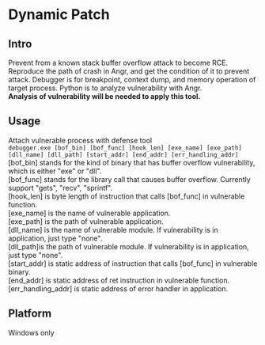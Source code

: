 # Dynamic Patch

## Intro
Prevent from a known stack buffer overflow attack to become RCE. Reproduce the path of crash in Angr, and get the condition of it to prevent attack. Debugger is for breakpoint, context dump, and memory operation of target process. Python is to analyze vulnerability with Angr.  
**Analysis of vulnerability will be needed to apply this tool.**  


## Usage
Attach vulnerable process with defense tool  
`debugger.exe [bof_bin] [bof_func] [hook_len] [exe_name] [exe_path] [dll_name] [dll_path] [start_addr] [end_addr] [err_handling_addr]`  
[bof_bin] stands for the kind of binary that has buffer overflow vulnerability, which is either "exe" or "dll".  
[bof_func] stands for the library call that causes buffer overflow. Currently support "gets", "recv", "sprintf".  
[hook_len] is byte length of instruction that calls [bof_func] in vulnerable function.  
[exe_name] is the name of vulnerable application.  
[exe_path] is the path of vulnerable application.  
[dll_name] is the name of vulnerable module. If vulnerability is in application, just type "none".  
[dll_path]is the path of vulnerable module. If vulnerability is in application, just type "none".  
[start_addr] is static address of instruction that calls [bof_func] in vulnerable binary.  
[end_addr] is static address of ret instruction in vulnerable function.   
[err_handling_addr] is static address of error handler in application.  

## Platform
Windows only
